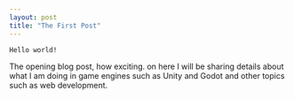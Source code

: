 ```yaml
---
layout: post
title: "The First Post"
---
```

`Hello world!`

The opening blog post, how exciting. on here I will be sharing details about what I am doing in game engines such as Unity and Godot and other topics such as web development.